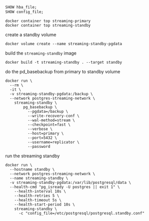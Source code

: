 ```sql
SHOW hba_file;
SHOW config_file;
```
```shell
docker container top streaming-primary 
docker container top streaming-standby
```

create a standby volume
```shell
docker volume create --name streaming-standby-pgdata
```
build the `streaming-standby` image
```shell
docker build -t streaming-standby . --target standby
```
do the pd_basebackup from primary to standby volume
```shell
docker run \
  --rm \
  -it \
  -v streaming-standby-pgdata:/backup \
  --network postgres-streaming-network \
    streaming-standby \
        pg_basebackup \
          --pgdata=/backup \
          --write-recovery-conf \
          --wal-method=stream \
          --checkpoint=fast \
          --verbose \
          --host=primary \
          --port=5432 \
          --username=replicator \
          --password
```
run the streaming standby
```shell
docker run \
  --hostname standby \
  --network postgres-streaming-network \
  --name streaming-standby \
  -v streaming-standby-pgdata:/var/lib/postgresql/data \
  --health-cmd "pg_isready -U postgres || exit 1" \
    --health-interval 10s \
    --health-retries 5 \
    --health-timeout 5s \
    --health-start-period 10s \
    streaming-standby \
      -c "config_file=/etc/postgresql/postgresql.standby.conf"
```

